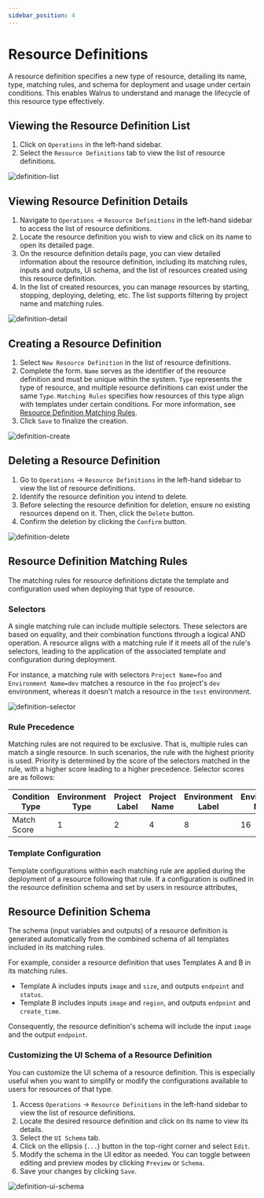 ```yaml
---
sidebar_position: 4
---
```


# Resource Definitions

A resource definition specifies a new type of resource, detailing its name, type, matching rules, and schema for deployment
and usage under certain conditions. This enables Walrus to understand and manage the lifecycle of this resource type effectively.

## Viewing the Resource Definition List

1. Click on `Operations` in the left-hand sidebar.
2. Select the `Resource Definitions` tab to view the list of resource definitions.

![definition-list](/img/v0.5.0/operation/definition/op-definition-list-en.png)

## Viewing Resource Definition Details

1. Navigate to `Operations` -> `Resource Definitions` in the left-hand sidebar to access the list of resource definitions.
2. Locate the resource definition you wish to view and click on its name to open its detailed page.
3. On the resource definition details page, you can view detailed information about the resource definition, including its matching rules, inputs and outputs, UI schema, and the list of resources created using this resource definition.
4. In the list of created resources, you can manage resources by starting, stopping, deploying, deleting, etc. The list supports filtering by project name and matching rules.

![definition-detail](/img/v0.5.0/operation/definition/op-definition-detail-en.png)

## Creating a Resource Definition

1. Select `New Resource Definition` in the list of resource definitions.
2. Complete the form. `Name` serves as the identifier of the resource definition and must be unique within the system. `Type` represents the type of resource, and multiple resource definitions can exist under the same `Type`. `Matching Rules` specifies how resources of this type align with templates under certain conditions. For more information, see [Resource Definition Matching Rules](#resource-definition-matching-rules).
3. Click `Save` to finalize the creation.

![definition-create](/img/v0.5.0/operation/definition/op-definition-create-en.png)

## Deleting a Resource Definition

1. Go to `Operations` -> `Resource Definitions` in the left-hand sidebar to view the list of resource definitions.
2. Identify the resource definition you intend to delete.
3. Before selecting the resource definition for deletion, ensure no existing resources depend on it. Then, click the `Delete` button.
4. Confirm the deletion by clicking the `Confirm` button.

![definition-delete](/img/v0.5.0/operation/definition/op-definition-del-en.png)

## Resource Definition Matching Rules

The matching rules for resource definitions dictate the template and configuration used when deploying that type of
resource.

### Selectors

A single matching rule can include multiple selectors. These selectors are based on equality, and their combination functions through a logical AND operation. A resource aligns with a matching rule if it meets all of the rule's selectors, leading to the application of the associated template and configuration during deployment.

For instance, a matching rule with selectors `Project Name=foo` and `Environment Name=dev` matches a resource in
the `foo` project's `dev` environment, whereas it doesn't match a resource in the `test` environment.

![definition-selector](/img/v0.5.0/operation/definition/op-definition-selector-en.png)

### Rule Precedence

Matching rules are not required to be exclusive. That is, multiple rules can match a single resource.
In such scenarios, the rule with the highest priority is used. Priority is determined by the score of the selectors matched in the rule, with a higher score leading to a higher precedence. Selector scores are as follows:

| Condition Type | Environment Type | Project Label | Project Name | Environment Label | Environment Name | Resource Label |
| -------------- | ---------------- | ----------- | ------------ | --------------- | ---------------- | ------------ |
| Match Score    | 1                | 2           | 4            | 8               | 16               | 32           |

### Template Configuration

Template configurations within each matching rule are applied during the deployment of
a resource following that rule. If a configuration is outlined in the resource definition schema and set by users in resource
attributes,

## Resource Definition Schema

The schema (input variables and outputs) of a resource definition is generated automatically from the combined
schema of all templates included in its matching rules.

For example, consider a resource definition that uses Templates A and B in its matching rules.

- Template A includes inputs `image` and `size`, and outputs `endpoint` and `status`.
- Template B includes inputs `image` and `region`, and outputs `endpoint` and `create_time`.

Consequently, the resource definition's schema will include the input `image` and the output `endpoint`.

### Customizing the UI Schema of a Resource Definition

You can customize the UI schema of a resource definition. This is especially useful when you want to simplify or modify the configurations
available to users for resources of that type.

1. Access `Operations` -> `Resource Definitions` in the left-hand sidebar to view the list of resource definitions.
2. Locate the desired resource definition and click on its name to view its details.
3. Select the `UI Schema` tab.
4. Click on the ellipsis (`...`) button in the top-right corner and select `Edit`.
5. Modify the schema in the UI editor as needed. You can toggle between editing and preview modes by clicking `Preview` or `Schema`.
6. Save your changes by clicking `Save`.

![definition-ui-schema](/img/v0.5.0/operation/definition/op-definition-ui-schema-en.png)
